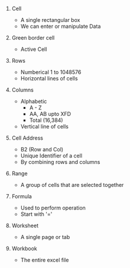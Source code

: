 1. Cell
    - A single rectangular box
    - We can enter or manipulate Data
2. Green border cell 
    - Active Cell
3. Rows 
    - Numberical 1 to 1048576
    - Horizontal lines of cells
4. Columns
    - Alphabetic
        - A - Z
        - AA, AB upto XFD
        - Total (16,384)
    - Vertical line of cells

5. Cell Address
    - B2 (Row and Col)
    - Unique Identifier of a cell
    - By combining rows and columns

6. Range
    - A group of cells that are selected together

7. Formula
    - Used to perform operation
    - Start with '='

8. Worksheet
    - A single page or tab

9. Workbook
    - The entire excel file

